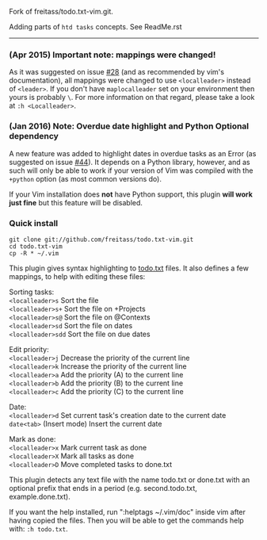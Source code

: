 Fork of freitass/todo.txt-vim.git.

Adding parts of `htd tasks` concepts. See ReadMe.rst

----


### (Apr 2015) Important note: mappings were changed!

As it was suggested on issue [#28](https://github.com/freitass/todo.txt-vim/issues/28) (and as recommended by vim's documentation), all mappings were changed to use `<localleader>` instead of `<leader>`. If you don't have `maplocalleader` set on your environment then yours is probably `\`. For more information on that regard, please take a look at `:h <Localleader>`.

### (Jan 2016) Note: Overdue date highlight and Python Optional dependency

A new feature was added to highlight dates in overdue tasks as an Error (as suggested on issue [#44](https://github.com/freitass/todo.txt-vim/issues/44)). It depends on a Python library, however, and as such will only be able to work if your version of Vim was compiled with the `+python` option (as most common versions do).

If your Vim installation does **not** have Python support, this plugin **will work just fine** but this feature will be disabled.

### Quick install

    git clone git://github.com/freitass/todo.txt-vim.git
    cd todo.txt-vim
    cp -R * ~/.vim


This plugin gives syntax highlighting to [todo.txt](http://todotxt.com/) files. It also defines a few mappings, to help with editing these files:

Sorting tasks:  
`<localleader>s`   Sort the file  
`<localleader>s+`  Sort the file on +Projects  
`<localleader>s@`  Sort the file on @Contexts  
`<localleader>sd`  Sort the file on dates  
`<localleader>sdd`  Sort the file on due dates  

Edit priority:  
`<localleader>j`   Decrease the priority of the current line  
`<localleader>k`   Increase the priority of the current line  
`<localleader>a`   Add the priority (A) to the current line  
`<localleader>b`   Add the priority (B) to the current line  
`<localleader>c`   Add the priority (C) to the current line  

Date:  
`<localleader>d`   Set current task's creation date to the current date  
`date<tab>`        (Insert mode) Insert the current date  

Mark as done:  
`<localleader>x`   Mark current task as done  
`<localleader>X`   Mark all tasks as done  
`<localleader>D`   Move completed tasks to done.txt  

This plugin detects any text file with the name todo.txt or done.txt with an optional prefix that ends in a period (e.g. second.todo.txt, example.done.txt).

If you want the help installed, run ":helptags ~/.vim/doc" inside vim after having copied the files.
Then you will be able to get the commands help with: `:h todo.txt`.
